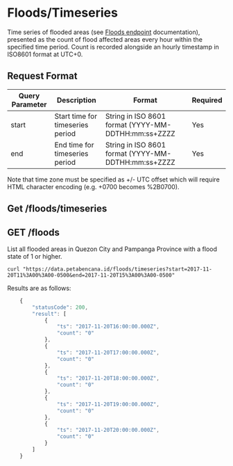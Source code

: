# Floods/Timeseries

Time series of flooded areas (see [Floods endpoint](floods.md) documentation), presented as the count of flood affected areas every hour within the specified time period. Count is recorded alongside an hourly timestamp in ISO8601 format at UTC+0.



## Request Format

| Query Parameter | Description                      | Format                                              | Required |
| --------------- | -------------------------------- | --------------------------------------------------- | -------- |
| start           | Start time for timeseries period | String in ISO 8601 format (YYYY-MM-DDTHH:mm:ss+ZZZZ | Yes      |
| end             | End time for timeseries period   | String in ISO 8601 format (YYYY-MM-DDTHH:mm:ss+ZZZZ | Yes      |

Note that time zone must be specified as +/- UTC offset which will require HTML character encoding (e.g. +0700 becomes %2B0700).

## Get /floods/timeseries

## GET /floods

List all flooded areas in Quezon City and Pampanga Province with a flood state of 1 or higher.

```
curl "https://data.petabencana.id/floods/timeseries?start=2017-11-20T11%3A00%3A00-0500&end=2017-11-20T15%3A00%3A00-0500"
```

Results are as follows:

```javascript
    {
        "statusCode": 200,
        "result": [
            {
                "ts": "2017-11-20T16:00:00.000Z",
                "count": "0"
            },
            {
                "ts": "2017-11-20T17:00:00.000Z",
                "count": "0"
            },
            {
                "ts": "2017-11-20T18:00:00.000Z",
                "count": "0"
            },
            {
                "ts": "2017-11-20T19:00:00.000Z",
                "count": "0"
            },
            {
                "ts": "2017-11-20T20:00:00.000Z",
                "count": "0"
            }
        ]
    }
```

